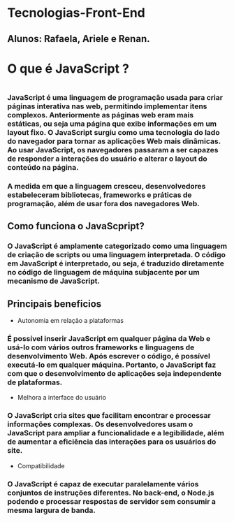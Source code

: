 # Tecnologias-Front-End
## Alunos: Rafaela, Ariele e Renan.
<h1> O que é JavaScript ?<h1>

### JavaScript é uma linguagem de programação usada para criar páginas interativa nas web, permitindo implementar itens complexos. Anteriormente as páginas web eram mais estáticas, ou seja uma página que exibe informações em um layout fixo. O JavaScript surgiu como uma tecnologia do lado do navegador para tornar as aplicações Web mais dinâmicas. Ao usar JavaScript, os navegadores passaram a ser capazes de responder a interações do usuário e alterar o layout do conteúdo na página.
### A medida em que a linguagem cresceu, desenvolvedores estabeleceram bibliotecas, frameworks e práticas de programação, além de usar fora dos navegadores Web.


## Como funciona o JavaScpript?
### O JavaScript é amplamente categorizado como uma linguagem de criação de scripts ou uma linguagem interpretada. O código em JavaScript é interpretado, ou seja, é traduzido diretamente no código de linguagem de máquina subjacente por um mecanismo de JavaScript.

## Principais beneficios

* Autonomia em relação a plataformas
### É possível inserir JavaScript em qualquer página da Web e usá-lo com vários outros frameworks e linguagens de desenvolvimento Web. Após escrever o código, é possível executá-lo em qualquer máquina. Portanto, o JavaScript faz com que o desenvolvimento de aplicações seja independente de plataformas.
* Melhora a interface do usuário
### O JavaScript cria sites  que facilitam encontrar e processar informações complexas. Os desenvolvedores usam o JavaScript para ampliar a funcionalidade e a legibilidade, além de aumentar a eficiência das interações para os usuários do site.
* Compatibilidade 
### O JavaScript é capaz de executar paralelamente vários conjuntos de instruções diferentes. No back-end, o Node.js podendo e processar respostas de servidor sem consumir a mesma largura de banda.

